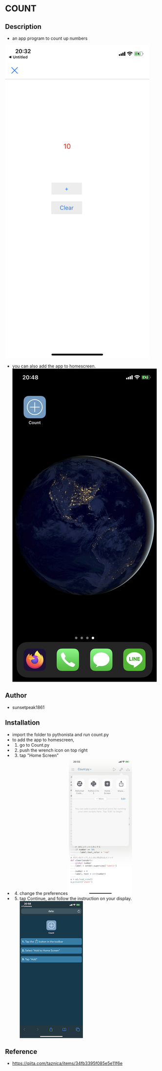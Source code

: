 # COUNT

## Description
- an app program to count up numbers

![PNG](IMG_0145.PNG)

- you can also add the app to homescreen.
![PNG](IMG_0147.PNG)

## Author
- sunsetpeak1861

## Installation
- import the folder to pythonista and run count.py
- to add the app to homescreen, 
- 1. go to Count.py
- 2. push the wrench icon on top right
- 3. tap "Home Screen"
- 4. change the preferences
![PNG](IMG_0148.PNG)
- 5. tap Continue, and follow the instruction on your display.
![PNG](IMG_0149.PNG)

## Reference
- https://qiita.com/taznica/items/34fb3395f085e5e11f6e
